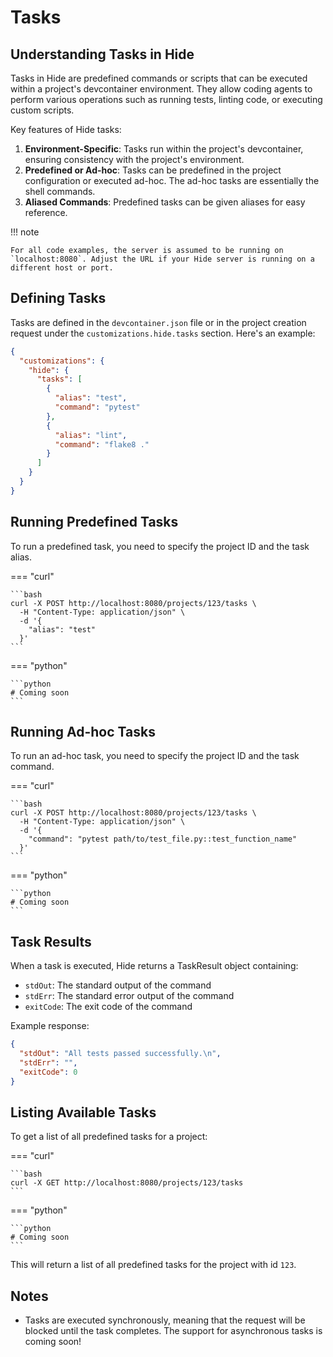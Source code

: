 # Tasks

## Understanding Tasks in Hide

Tasks in Hide are predefined commands or scripts that can be executed within a project's devcontainer environment. They allow coding agents to perform various operations such as running tests, linting code, or executing custom scripts.

Key features of Hide tasks:

1. **Environment-Specific**: Tasks run within the project's devcontainer, ensuring consistency with the project's environment.
2. **Predefined or Ad-hoc**: Tasks can be predefined in the project configuration or executed ad-hoc. The ad-hoc tasks are essentially the shell commands.
3. **Aliased Commands**: Predefined tasks can be given aliases for easy reference.

!!! note

    For all code examples, the server is assumed to be running on `localhost:8080`. Adjust the URL if your Hide server is running on a different host or port.

## Defining Tasks

Tasks are defined in the `devcontainer.json` file or in the project creation request under the `customizations.hide.tasks` section. Here's an example:

```json
{
  "customizations": {
    "hide": {
      "tasks": [
        {
          "alias": "test",
          "command": "pytest"
        },
        {
          "alias": "lint",
          "command": "flake8 ."
        }
      ]
    }
  }
}
```

## Running Predefined Tasks

To run a predefined task, you need to specify the project ID and the task alias.

=== "curl"

    ```bash
    curl -X POST http://localhost:8080/projects/123/tasks \
      -H "Content-Type: application/json" \
      -d '{
        "alias": "test"
      }'
    ```

=== "python"

    ```python
    # Coming soon
    ```

## Running Ad-hoc Tasks

To run an ad-hoc task, you need to specify the project ID and the task command.

=== "curl"

    ```bash
    curl -X POST http://localhost:8080/projects/123/tasks \
      -H "Content-Type: application/json" \
      -d '{
        "command": "pytest path/to/test_file.py::test_function_name"
      }'
    ```

=== "python"

    ```python
    # Coming soon
    ```

## Task Results

When a task is executed, Hide returns a TaskResult object containing:

- `stdOut`: The standard output of the command
- `stdErr`: The standard error output of the command
- `exitCode`: The exit code of the command

Example response:

```json
{
  "stdOut": "All tests passed successfully.\n",
  "stdErr": "",
  "exitCode": 0
}
```

## Listing Available Tasks

To get a list of all predefined tasks for a project:

=== "curl"

    ```bash
    curl -X GET http://localhost:8080/projects/123/tasks
    ```

=== "python"

    ```python
    # Coming soon
    ```

This will return a list of all predefined tasks for the project with id `123`.

## Notes

- Tasks are executed synchronously, meaning that the request will be blocked until the task completes. The support for asynchronous tasks is coming soon!
